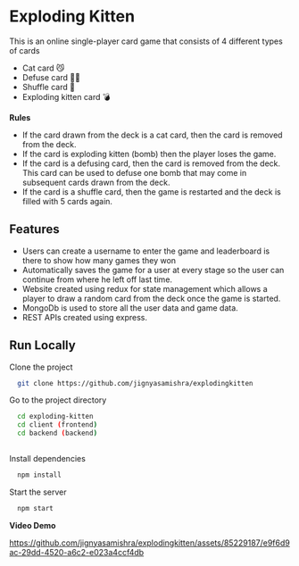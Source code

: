 
# Exploding Kitten
This is an online single-player card game that consists of 4 different types of cards

- Cat card 😼
- Defuse card 🙅‍♂️
- Shuffle card 🔀
- Exploding kitten card 💣

**Rules** 

- If the card drawn from the deck is a cat card, then the card is removed from the deck.
- If the card is exploding kitten (bomb) then the player loses the game.
- If the card is a defusing card, then the card is removed from the deck. This card can be used to defuse one bomb that may come in subsequent cards drawn from the deck.
- If the card is a shuffle card, then the game is restarted and the deck is filled with 5 cards again.




## Features

- Users can create a username to enter the game and leaderboard is there to show how many games they won
- Automatically saves the game for a user at every stage so the user can continue from where he left off last time.
-  Website created using redux for state management which allows a player to draw a random card from the deck once the game is started.
- MongoDb is used to store all the user data and game data.
- REST APIs created using express.


## Run Locally

Clone the project

```bash
  git clone https://github.com/jignyasamishra/explodingkitten
```

Go to the project directory

```bash
  cd exploding-kitten 
  cd client (frontend)
  cd backend (backend)
  
```

Install dependencies

```bash
  npm install
```

Start the server

```bash
  npm start
```

**Video Demo**


https://github.com/jignyasamishra/explodingkitten/assets/85229187/e9f6d9ac-29dd-4520-a6c2-e023a4ccf4db

